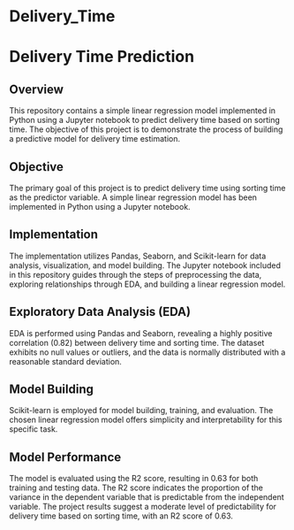 # Delivery_Time

# Delivery Time Prediction

## Overview

This repository contains a simple linear regression model implemented in Python using a Jupyter notebook to predict delivery time based on sorting time. The objective of this project is to demonstrate the process of building a predictive model for delivery time estimation.

## Objective

The primary goal of this project is to predict delivery time using sorting time as the predictor variable. A simple linear regression model has been implemented in Python using a Jupyter notebook.

## Implementation

The implementation utilizes Pandas, Seaborn, and Scikit-learn for data analysis, visualization, and model building. The Jupyter notebook included in this repository guides through the steps of preprocessing the data, exploring relationships through EDA, and building a linear regression model.

## Exploratory Data Analysis (EDA)

EDA is performed using Pandas and Seaborn, revealing a highly positive correlation (0.82) between delivery time and sorting time. The dataset exhibits no null values or outliers, and the data is normally distributed with a reasonable standard deviation.

## Model Building

Scikit-learn is employed for model building, training, and evaluation. The chosen linear regression model offers simplicity and interpretability for this specific task.

## Model Performance

The model is evaluated using the R2 score, resulting in 0.63 for both training and testing data. The R2 score indicates the proportion of the variance in the dependent variable that is predictable from the independent variable. The project results suggest a moderate level of predictability for delivery time based on sorting time, with an R2 score of 0.63.
